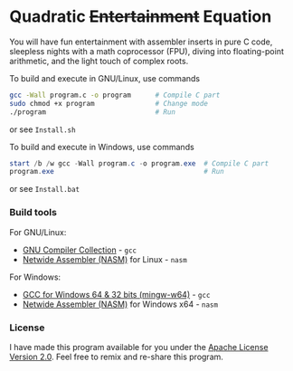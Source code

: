 # Quadratic ~~Entertainment~~ Equation

You will have fun entertainment with assembler inserts in pure C code, sleepless nights with a math coprocessor (FPU), diving into floating-point arithmetic, and the light touch of complex roots.

To build and execute in GNU/Linux, use commands 

``` bash
gcc -Wall program.c -o program      # Compile C part
sudo chmod +x program               # Change mode
./program                           # Run
```
or see `Install.sh`

To build and execute in Windows, use commands
``` PowerShell
start /b /w gcc -Wall program.c -o program.exe  # Compile C part
program.exe                                     # Run
```
or see `Install.bat`

### Build tools
For GNU/Linux:
- [GNU Compiler Collection](https://gcc.gnu.org/) - `gcc`
- [Netwide Assembler (NASM)](https://www.nasm.us/) for Linux - `nasm`

For Windows:
- [GCC for Windows 64 & 32 bits (mingw-w64)](http://mingw-w64.org/) - `gcc`
- [Netwide Assembler (NASM)](https://www.nasm.us/) for Windows x64 - `nasm`

### License
I have made this program available for you under the [Apache License Version 2.0](https://www.apache.org/licenses/LICENSE-2.0.txt). Feel free to remix and re-share this program.